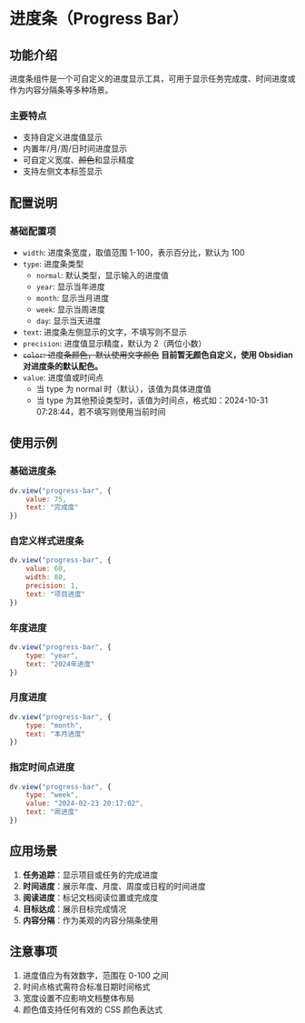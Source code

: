 # 进度条（Progress Bar）

## 功能介绍
进度条组件是一个可自定义的进度显示工具，可用于显示任务完成度、时间进度或作为内容分隔条等多种场景。

### 主要特点
- 支持自定义进度值显示
- 内置年/月/周/日时间进度显示
- 可自定义宽度、~~颜色~~和显示精度
- 支持左侧文本标签显示

## 配置说明

### 基础配置项
- `width`: 进度条宽度，取值范围 1-100，表示百分比，默认为 100
- `type`: 进度条类型
  - `normal`: 默认类型，显示输入的进度值
  - `year`: 显示当年进度
  - `month`: 显示当月进度
  - `week`: 显示当周进度
  - `day`: 显示当天进度
- `text`: 进度条左侧显示的文字，不填写则不显示
- `precision`: 进度值显示精度，默认为 2（两位小数）
- ~~`color`: 进度条颜色，默认使用文字颜色~~ **目前暂无颜色自定义，使用 Obsidian 对进度条的默认配色。**
- `value`: 进度值或时间点
  - 当 type 为 normal 时（默认），该值为具体进度值
  - 当 type 为其他预设类型时，该值为时间点，格式如：2024-10-31 07:28:44，若不填写则使用当前时间

## 使用示例

### 基础进度条
```javascript
dv.view("progress-bar", {
    value: 75,
    text: "完成度"
})
```

### 自定义样式进度条
```javascript
dv.view("progress-bar", {
    value: 60,
    width: 80,
    precision: 1,
    text: "项目进度"
})
```

### 年度进度
```javascript
dv.view("progress-bar", {
    type: "year",
    text: "2024年进度"
})
```

### 月度进度
```javascript
dv.view("progress-bar", {
    type: "month",
    text: "本月进度"
})
```

### 指定时间点进度
```javascript
dv.view("progress-bar", {
    type: "week",
    value: "2024-02-23 20:17:02",
    text: "周进度"
})
```

## 应用场景

1. **任务追踪**：显示项目或任务的完成进度
2. **时间进度**：展示年度、月度、周度或日程的时间进度
3. **阅读进度**：标记文档阅读位置或完成度
4. **目标达成**：展示目标完成情况
5. **内容分隔**：作为美观的内容分隔条使用

## 注意事项

1. 进度值应为有效数字，范围在 0-100 之间
2. 时间点格式需符合标准日期时间格式
3. 宽度设置不应影响文档整体布局
4. 颜色值支持任何有效的 CSS 颜色表达式